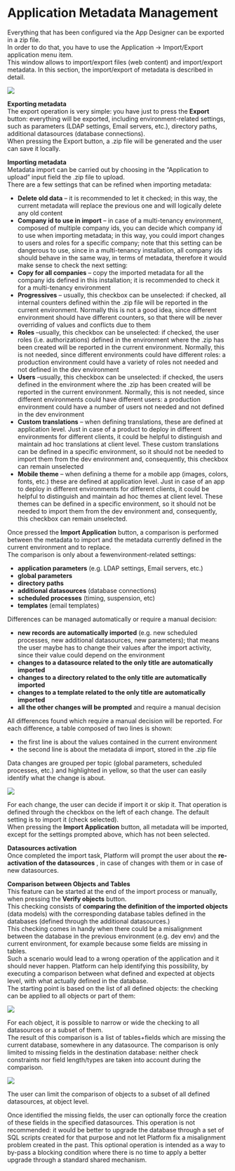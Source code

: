 # Application Metadata Management

Everything that has been configured via the App Designer can be exported in a zip file.\
In order to do that, you have to use the Application -> Import/Export application menu item.\
This window allows to import/export files (web content) and import/export metadata. In this section, the import/export of metadata is described in detail.

![](http://4wsplatform.org/wp-content/uploads/2018/01/importmeta-1.png)

**Exporting metadata**\
The export operation is very simple: you have just to press the **Export** button: everything will be exported, including environment-related settings, such as parameters (LDAP settings, Email servers, etc.), directory paths, additional datasources (database connections).\
When pressing the Export button, a .zip file will be generated and the user can save it locally.

**Importing metadata**\
Metadata import can be carried out by choosing in the “Application to upload” input field the .zip file to upload.\
There are a few settings that can be refined when importing metadata:

* **Delete old data**  – it is recommended to let it checked; in this way, the current metadata will replace the previous one and will logically delete any old content
* **Company id to use in import**  – in case of a multi-tenancy environment, composed of multiple company ids, you can decide which company id to use when importing metadata; in this way, you could import changes to users and roles for a specific company; note that this setting can be dangerous to use, since in a multi-tenancy installation, all company ids should behave in the same way, in terms of metadata, therefore it would make sense to check the next setting:
* **Copy for all companies** – copy the imported metadata for all the company ids defined in this installation; it is recommended to check it for a multi-tenancy environment
* **Progressives**  – usually, this checkbox can be unselected: if checked, all internal counters defined within the .zip file will be reported in the current environment. Normally this is not a good idea, since different environment should have different counters, so that there will be never overriding of values and conflicts due to them
* **Roles**  –usually, this checkbox can be unselected: if checked, the user roles (i.e. authorizations) defined in the environment where the .zip has been created will be reported in the current environment. Normally, this is not needed, since different environments could have different roles: a production environment could have a variety of roles not needed and not defined in the dev environment
* **Users**  –usually, this checkbox can be unselected: if checked, the users defined in the environment where the .zip has been created will be reported in the current environment. Normally, this is not needed, since different environments could have different users: a production environment could have a number of users not needed and not defined in the dev environment
* **Custom translations**  – when defining translations, these are defined at application level. Just in case of a product to deploy in different environments for different clients, it could be helpful to distinguish and maintain ad hoc translations at client level. These custom translations can be defined in a specific environment, so it should not be needed to import them from the dev environment and, consequently, this checkbox can remain unselected
* **Mobile theme**  – when defining a theme for a mobile app (images, colors, fonts, etc.) these are defined at application level. Just in case of an app to deploy in different environments for different clients, it could be helpful to distinguish and maintain ad hoc themes at client level. These themes can be defined in a specific environment, so it should not be needed to import them from the dev environment and, consequently, this checkbox can remain unselected.

Once pressed the **Import Application** button, a comparison is performed between the metadata to import and the metadata currently defined in the current environment and to replace.\
The comparison is only about a fewenvironment-related settings:

* &#x20;**application parameters**  (e.g. LDAP settings, Email servers, etc.)
* **global parameters**&#x20;
* **directory paths**&#x20;
* &#x20;**additional datasources**  (database connections)
* **scheduled processes**  (timing, suspension, etc)
* **templates**  (email templates)

Differences can be managed automatically or require a manual decision:

* **new records are automatically imported**  (e.g. new scheduled processes, new additional datasources, new parameters); that means the user maybe has to change their values after the import activity, since their value could depend on the environment
* **changes to a datasource related to the only title are automatically imported**&#x20;
* **changes to a directory related to the only title are automatically imported**&#x20;
* **changes to a template related to the only title are automatically imported**&#x20;
* **all the other changes will be prompted**  and require a manual decision

All differences found which require a manual decision will be reported. For each difference, a table composed of two lines is shown:

* the first line is about the values contained in the current environment
* the second line is about the metadata di import, stored in the .zip file

Data changes are grouped per topic (global parameters, scheduled processes, etc.) and highlighted in yellow, so that the user can easily identify what the change is about.

![](http://4wsplatform.org/wp-content/uploads/2018/01/importchecking-1.png)

For each change, the user can decide if import it or skip it. That operation is defined through the checkbox on the left of each change. The default setting is to import it (check selected).\
When pressing the **Import Application** button, all metadata will be imported, except for the settings prompted above, which has not been selected.

**Datasources activation**\
Once completed the import task, Platform will prompt the user about the **re-activation of the datasources** , in case of changes with them or in case of new datasources.

**Comparison between Objects and Tables**\
This feature can be started at the end of the import process or manually, when pressing the **Verify objects** button.\
This checking consists of **comparing the definition of the imported objects** (data models) with the corresponding database tables defined in the databases (defined through the additional datasources.)\
This checking comes in handy when there could be a misalignment between the database in the previous environment (e.g. dev env) and the current environment, for example because some fields are missing in tables.\
Such a scenario would lead to a wrong operation of the application and it should never happen. Platform can help identifying this possibility, by executing a comparison between what defined and expected at objects level, with what actually defined in the database.\
The starting point is based on the list of all defined objects: the checking can be applied to all objects or part of them:

![](http://4wsplatform.org/wp-content/uploads/2018/01/checkfields-1024x598.png)

For each object, it is possible to narrow or wide the checking to all datasources or a subset of them.\
The result of this comparison is a list of tables+fields which are missing the current database, somewhere in any datasource. The comparison is only limited to missing fields in the destination database: neither check constraints nor field length/types are taken into account during the comparison.

![](http://4wsplatform.org/wp-content/uploads/2018/01/checkfields2-1024x599.png)

The user can limit the comparison of objects to a subset of all defined datasources, at object level.

Once identified the missing fields, the user can optionally force the creation of these fields in the specified datasources. This operation is not recommended: it would be better to upgrade the database through a set of SQL scripts created for that purpose and not let Platform fix a misalignment problem created in the past. This optional operation is intended as a way to by-pass a blocking condition where there is no time to apply a better upgrade through a standard shared mechanism.
